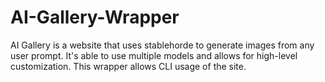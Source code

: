 # AI-Gallery-Wrapper
AI Gallery is a website that uses stablehorde to generate images from any user prompt. It's able to use multiple models and allows for high-level customization. This wrapper allows CLI usage of the site.
